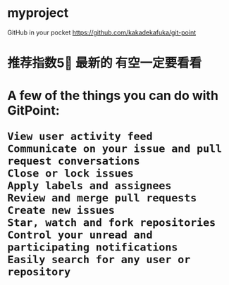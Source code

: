 # myproject
GitHub in your pocket
<url>
https://github.com/kakadekafuka/git-point
<url>

<h1>
推荐指数5🌟  最新的  有空一定要看看
<h1>

<h1>
A few of the things you can do with GitPoint:

    View user activity feed
    Communicate on your issue and pull request conversations
    Close or lock issues
    Apply labels and assignees
    Review and merge pull requests
    Create new issues
    Star, watch and fork repositories
    Control your unread and participating notifications
    Easily search for any user or repository
</h1>